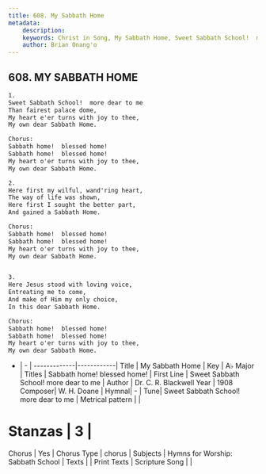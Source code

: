 ```yaml
---
title: 608. My Sabbath Home
metadata:
    description: 
    keywords: Christ in Song, My Sabbath Home, Sweet Sabbath School!  more dear to me, Sabbath home!  blessed home!
    author: Brian Onang'o
---
```



## 608. MY SABBATH HOME

```txt
1.
Sweet Sabbath School!  more dear to me
Than fairest palace dome,
My heart e'er turns with joy to thee,
My own dear Sabbath Home.

Chorus:
Sabbath home!  blessed home!
Sabbath home!  blessed home!
My heart o'er turns with joy to thee,
My own dear Sabbath Home.

2.
Here first my wilful, wand'ring heart,
The way of life was shown,
Here first I sought the better part,
And gained a Sabbath Home. 

Chorus:
Sabbath home!  blessed home!
Sabbath home!  blessed home!
My heart o'er turns with joy to thee,
My own dear Sabbath Home.


3.
Here Jesus stood with loving voice,
Entreating me to come,
And make of Him my only choice,
In this dear Sabbath Home. 

Chorus:
Sabbath home!  blessed home!
Sabbath home!  blessed home!
My heart o'er turns with joy to thee,
My own dear Sabbath Home.

```

- |   -  |
-------------|------------|
Title | My Sabbath Home |
Key | A♭ Major |
Titles | Sabbath home!  blessed home! |
First Line | Sweet Sabbath School!  more dear to me |
Author | Dr. C. R. Blackwell
Year | 1908
Composer| W. H. Doane |
Hymnal|  - |
Tune| Sweet Sabbath School!  more dear to me |
Metrical pattern | |
# Stanzas | 3 |
Chorus | Yes |
Chorus Type | chorus |
Subjects | Hymns for Worship: Sabbath School |
Texts |  |
Print Texts | 
Scripture Song |  |
  
